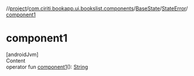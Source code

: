 //[project](../../../index.md)/[com.ciriti.bookapp.ui.bookslist.components](../../index.md)/[BaseState](../index.md)/[StateError](index.md)/[component1](component1.md)



# component1  
[androidJvm]  
Content  
operator fun [component1](component1.md)(): [String](https://kotlinlang.org/api/latest/jvm/stdlib/kotlin/-string/index.html)  



